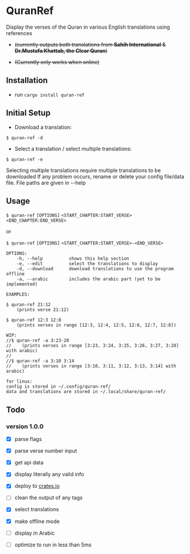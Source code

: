 # QuranRef

Display the verses of the Quran in various English translations using references

- ~~(currently outputs both translations from **Sahih International** & **Dr.Mustafa Khattab, the Clear Quran**)~~

- ~~(Currently only works when online)~~

## Installation

- run `cargo install quran-ref`

## Initial Setup

- Download a translation:

```
$ quran-ref -d
```

- Select a translation / select multiple translations:

```
$ quran-ref -e
```

Selecting multiple translations require multiple translations to be downloaded
If any problem occurs, rename or delete your config file/data file.
File paths are given in --help

## Usage

`$ quran-ref` `[OPTIONS]` `<START_CHAPTER:START_VERSE>` `<END_CHAPTER:END_VERSE>`

or

`$ quran-ref` `[OPTIONS]` `<START_CHAPTER:START_VERSE>-<END_VERSE>`

```
OPTIONS:
    -h, --help          shows this help section
    -e, --edit          select the translations to display
    -d, --download      download translations to use the program offline
    -a, --arabic        includes the arabic part (yet to be implemented)

EXAMPLES:

$ quran-ref 21:12
    (prints verse 21:12)

$ quran-ref 12:3 12:8 
    (prints verses in range [12:3, 12:4, 12:5, 12:6, 12:7, 12:8])

WIP:
//$ quran-ref -a 3:23-28
//    (prints verses in range [3:23, 3:24, 3:25, 3:26, 3:27, 3:28] with arabic)
//
//$ quran-ref -a 3:10 3:14
//    (prints verses in range [3:10, 3:11, 3:12, 3:13, 3:14] with arabic)

for linux:
config is stored in ~/.config/quran-ref/
data and translations are stored in ~/.local/share/quran-ref/
```

## Todo

### version 1.0.0

- [x] parse flags

- [x] parse verse number input

- [x] get api data

- [x] display literally any valid info

- [x] deploy to [crates.io](https://crates.io/)

- [ ] clean the output of any tags

- [x] select translations

- [x] make offline mode

- [ ] display in Arabic

- [ ] optimize to run in less than 5ms
